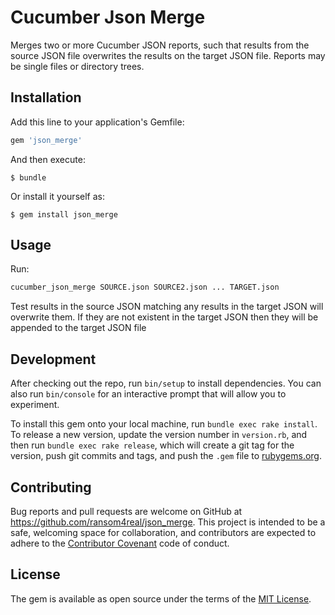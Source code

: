 # Cucumber Json Merge

Merges two or more Cucumber JSON reports, such that results from the source JSON file overwrites the results on the target JSON file. Reports may be single files or directory trees.

## Installation

Add this line to your application's Gemfile:

```ruby
gem 'json_merge'
```

And then execute:

    $ bundle

Or install it yourself as:

    $ gem install json_merge

## Usage

Run:

```bash
cucumber_json_merge SOURCE.json SOURCE2.json ... TARGET.json
```

Test results in the source JSON matching any results in the target JSON will overwrite them. If they are not existent in the target JSON then they will be appended to the target JSON file

## Development

After checking out the repo, run `bin/setup` to install dependencies. You can also run `bin/console` for an interactive prompt that will allow you to experiment.

To install this gem onto your local machine, run `bundle exec rake install`. To release a new version, update the version number in `version.rb`, and then run `bundle exec rake release`, which will create a git tag for the version, push git commits and tags, and push the `.gem` file to [rubygems.org](https://rubygems.org).

## Contributing

Bug reports and pull requests are welcome on GitHub at https://github.com/ransom4real/json_merge. This project is intended to be a safe, welcoming space for collaboration, and contributors are expected to adhere to the [Contributor Covenant](http://contributor-covenant.org) code of conduct.


## License

The gem is available as open source under the terms of the [MIT License](http://opensource.org/licenses/MIT).

